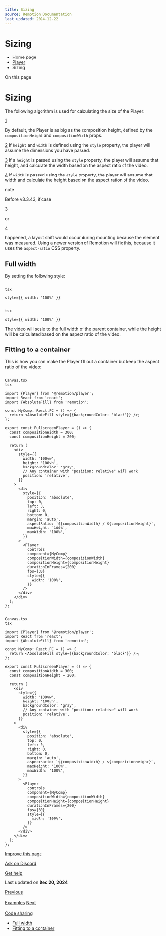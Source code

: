 ```yaml
---
title: Sizing
source: Remotion Documentation
last_updated: 2024-12-22
---
```


# Sizing

- [Home page](/)
- [Player](/docs/player/)
- Sizing

On this page

# Sizing

The following algorithm is used for calculating the size of the Player:

[1](#1)

By default, the Player is as big as the composition height,
defined by the `compositionHeight` and `compositionWidth` props.

[2](#2) If `height` and `width` is defined using
the `style` property, the player will assume the dimensions you have
passed.

[3](#3) If a `height` is passed using the `style` property,
the player will assume that height, and calculate the width based on the aspect
ratio of the video.

[4](#4) If `width` is passed using the `style` property,
the player will assume that width and calculate the height based on the aspect
ration of the video.

note

Before v3.3.43, if case

3

or

4

happened, a layout shift would occur during mounting because the element was measured. Using a newer version of Remotion will fix this, because it uses the `aspect-ratio` CSS property.

## Full width [​](\#full-width "Direct link to Full width")

By setting the following style:

```

tsx

style={{ width: "100%" }}
```

```

tsx

style={{ width: "100%" }}
```

The video will scale to the full width of the parent container, while the height will be calculated based on the aspect ratio of the video.

## Fitting to a container [​](\#fitting-to-a-container "Direct link to Fitting to a container")

This is how you can make the Player fill out a container but keep the aspect ratio of the video:

```

Canvas.tsx
tsx

import {Player} from '@remotion/player';
import React from 'react';
import {AbsoluteFill} from 'remotion';

const MyComp: React.FC = () => {
  return <AbsoluteFill style={{backgroundColor: 'black'}} />;
};

export const FullscreenPlayer = () => {
  const compositionWidth = 300;
  const compositionHeight = 200;

  return (
    <div
      style={{
        width: '100vw',
        height: '100vh',
        backgroundColor: 'gray',
        // Any container with "position: relative" will work
        position: 'relative',
      }}
    >
      <div
        style={{
          position: 'absolute',
          top: 0,
          left: 0,
          right: 0,
          bottom: 0,
          margin: 'auto',
          aspectRatio: `${compositionWidth} / ${compositionHeight}`,
          maxHeight: '100%',
          maxWidth: '100%',
        }}
      >
        <Player
          controls
          component={MyComp}
          compositionWidth={compositionWidth}
          compositionHeight={compositionHeight}
          durationInFrames={200}
          fps={30}
          style={{
            width: '100%',
          }}
        />
      </div>
    </div>
  );
};
```

```

Canvas.tsx
tsx

import {Player} from '@remotion/player';
import React from 'react';
import {AbsoluteFill} from 'remotion';

const MyComp: React.FC = () => {
  return <AbsoluteFill style={{backgroundColor: 'black'}} />;
};

export const FullscreenPlayer = () => {
  const compositionWidth = 300;
  const compositionHeight = 200;

  return (
    <div
      style={{
        width: '100vw',
        height: '100vh',
        backgroundColor: 'gray',
        // Any container with "position: relative" will work
        position: 'relative',
      }}
    >
      <div
        style={{
          position: 'absolute',
          top: 0,
          left: 0,
          right: 0,
          bottom: 0,
          margin: 'auto',
          aspectRatio: `${compositionWidth} / ${compositionHeight}`,
          maxHeight: '100%',
          maxWidth: '100%',
        }}
      >
        <Player
          controls
          component={MyComp}
          compositionWidth={compositionWidth}
          compositionHeight={compositionHeight}
          durationInFrames={200}
          fps={30}
          style={{
            width: '100%',
          }}
        />
      </div>
    </div>
  );
};
```

[Improve this page](https://github.com/remotion-dev/remotion/edit/main/packages/docs/docs/player/scaling.mdx)

[Ask on Discord](https://remotion.dev/discord)

[Get help](/docs/get-help)

Last updated on **Dec 20, 2024**

[Previous\
\
Examples](/docs/player/examples) [Next\
\
Code sharing](/docs/player/integration)

- [Full width](#full-width)
- [Fitting to a container](#fitting-to-a-container)

